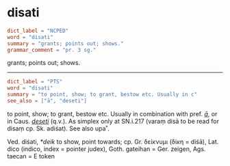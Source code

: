 # disati

``` toml
dict_label = "NCPED"
word = "disati"
summary = "grants; points out; shows."
grammar_comment = "pr. 3 sg."
```

grants; points out; shows.

--------------------

``` toml
dict_label = "PTS"
word = "disati"
summary = "to point, show; to grant, bestow etc. Usually in c"
see_also = ["ā", "deseti"]
```

to point, show; to grant, bestow etc. Usually in combination with pref. *[ā](ā.md)*, or in Caus. *[deseti](deseti.md)* (q.v.). As simplex only at SN.i.217 (varaṃ disā to be read for disaṃ cp. Sk. adiśat). See also upa˚.

Ved. diśati, *\*deik* to show, point towards; cp. Gr. δείκνυμι (δίκη = diśā), Lat. dico (indico, index = pointer judex), Goth. gateihan = Ger. zeigen, Ags. taecan = E token

